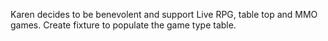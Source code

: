 Karen decides to be benevolent and support Live RPG, table top and MMO games. Create fixture to populate the game type table.